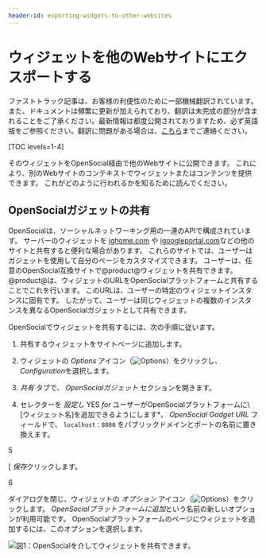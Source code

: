 ```yaml
---
header-id: exporting-widgets-to-other-websites
---
```


# ウィジェットを他のWebサイトにエクスポートする

<p class="alert alert-info"><span class="wysiwyg-color-blue120">ファストトラック記事は、お客様の利便性のために一部機械翻訳されています。また、ドキュメントは頻繁に更新が加えられており、翻訳は未完成の部分が含まれることをご了承ください。最新情報は都度公開されておりますため、必ず英語版をご参照ください。翻訳に問題がある場合は、<a href="mailto:support-content-jp@liferay.com">こちら</a>までご連絡ください。</span></p>

[TOC levels=1-4]

そのウィジェットをOpenSocial経由で他のWebサイトに公開できます。 これにより、別のWebサイトのコンテキストでウィジェットまたはコンテンツを提供できます。 これがどのように行われるかを知るために読んでください。

## OpenSocialガジェットの共有

OpenSocialは、ソーシャルネットワーキング用の一連のAPIで構成されています。 サーバーのウィジェットを [ighome.com](http://ighome.com) や [igoogleportal.com](http://igoogleportal.com)などの他のサイトと共有すると便利な場合があります。 これらのサイトでは、ユーザーはガジェットを使用して自分のページをカスタマイズできます。 ユーザーは、任意のOpenSocial互換サイトで@product@ウィジェットを共有できます。 @product@は、ウィジェットのURLをOpenSocialプラットフォームと共有することでこれを行います。 このURLは、ユーザーの特定のウィジェットインスタンスに固有です。 したがって、ユーザーは同じウィジェットの複数のインスタンスを異なるOpenSocialガジェットとして共有できます。

OpenSocialでウィジェットを共有するには、次の手順に従います。

1.  共有するウィジェットをサイトページに追加します。

2.  ウィジェットの *Options* アイコン（![Options](../../../images/icon-app-options.png)）をクリックし、 *Configuration*を選択します。

3.  *共有* タブで、 *OpenSocialガジェット* セクションを開きます。

4.  セレクターを *設定し* YES *for* ユーザーがOpenSocialプラットフォームに\ [ウィジェット名\]を追加できるようにします*。 *OpenSocial Gadget URL* フィールドで、 `localhost：8080` をパブリックドメインとポートの名前に置き換えます。</p></li>

5

[ *保存*クリックします。

6

ダイアログを閉じ、ウィジェットの *オプション* アイコン（![Options](../../../images/icon-app-options.png)）をクリックします。 *OpenSocialプラットフォームに追加*という名前の新しいオプションが利用可能です。 OpenSocialプラットフォームのページにウィジェットを追加するには、このオプションを選択します。</ol>

![図1：OpenSocialを介してウィジェットを共有できます。](../../../images/open-social-sharing.png)
